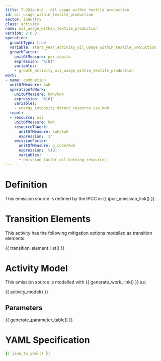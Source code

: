 ```yaml
---
title: T-2D1g-A-8 - Oil usage within textile production
id: oil_usage_within_textile_production
sector: industry
class: activity
name: oil_usage_within_textile_production
version: 2.0.0
operation:
  growthType: true
  variable: start_year_activity_oil_usage_within_textile_production
  growthFactor:
    unitOfMeasure: per_capita
    expression: '%[0]'
    variables:
    - growth_activity_oil_usage_within_textile_production
work:
- name: combustion
  unitOfMeasure: kwh
  operationToWork:
    unitOfMeasure: kwh/kwh
    expression: '%[0]'
    variables:
    - energy_intensity_direct_resource_use_kwh
  input:
  - resource: oil
    unitOfMeasure: kwh
    resourceToWork:
      unitOfMeasure: kwh/kwh
      expression: '1'
    emissionFactor:
      unitOfMeasure: g_co2e/kwh
      expression: '%[0]'
      variables:
      - emission_factor_oil_burning_resources
---
```



# Definition
This emission source is defined by the IPCC in {{ ipcc_emission_link() }}.

# Transition Elements

This activity has the following mitigation options modelled as transition elements:

{{ transition_element_list() }}

# Activity Model
This emission source is modelled with {{ generate_work_link() }} as:

{{ activity_model() }}

## Parameters

{{ generate_parameter_table() }}

# YAML Specification

```yaml
{{ json_to_yaml() }}
```

